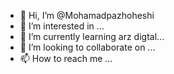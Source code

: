 - 👋 Hi, I’m @Mohamadpazhoheshi
- 👀 I’m interested in ...
- 🌱 I’m currently learning arz digtal...
- 💞️ I’m looking to collaborate on ...
- 📫 How to reach me ...

<!---
Mohamadpazhoheshi/Mohamadpazhoheshi is a ✨ special ✨ repository because its `README.md` (this file) appears on your GitHub profile.
You can click the Preview link to take a look at your changes.
--->
